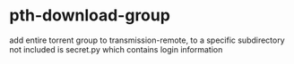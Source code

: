 # pth-download-group
add entire torrent group to transmission-remote, to a specific subdirectory
not included is secret.py which contains login information
